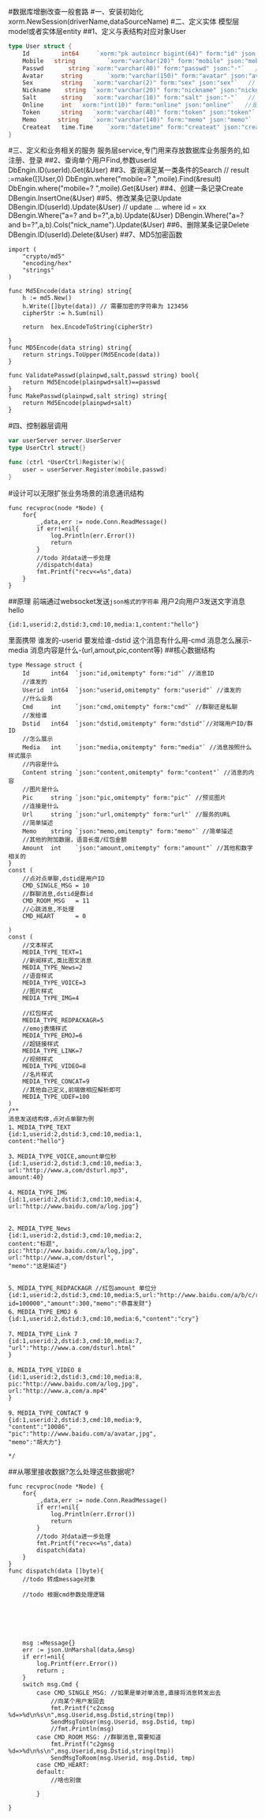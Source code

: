 #数据库增删改查一般套路
#一、安装初始化
xorm.NewSession(driverName,dataSourceName)
#二、定义实体
模型层model或者实体层entity
##1、定义与表结构对应对象User
```go
type User struct {
    Id         int64     `xorm:"pk autoincr bigint(64)" form:"id" json:"id"`
    Mobile   string 		`xorm:"varchar(20)" form:"mobile" json:"mobile"`
    Passwd       string	`xorm:"varchar(40)" form:"passwd" json:"-"`   // 什么角色
    Avatar	   string 		`xorm:"varchar(150)" form:"avatar" json:"avatar"`
    Sex        string	`xorm:"varchar(2)" form:"sex" json:"sex"`   // 什么角色
    Nickname    string	`xorm:"varchar(20)" form:"nickname" json:"nickname"`   // 什么角色
    Salt       string	`xorm:"varchar(10)" form:"salt" json:"-"`   // 什么角色
    Online     int	`xorm:"int(10)" form:"online" json:"online"`   //是否在线
    Token      string	`xorm:"varchar(40)" form:"token" json:"token"`   // 什么角色
    Memo      string	`xorm:"varchar(140)" form:"memo" json:"memo"`   // 什么角色
    Createat   time.Time	`xorm:"datetime" form:"createat" json:"createat"`   // 什么角色
}
```
#三、定义和业务相关的服务
服务层service,专门用来存放数据库业务服务的,如
注册、登录
##2、查询单个用户Find,参数userId
       DbEngin.ID(userId).Get(&User)
##3、查询满足某一类条件的Search
       //
       result :=make([]User,0)
       DbEngin.where("mobile=? ",moile).Find(&result)
       DbEngin.where("mobile=? ",moile).Get(&User)
##4、创建一条记录Create
       DBengin.InsertOne(&User)
##5、修改某条记录Update
     DBengin.ID(userId).Update(&User)
     // update ... where id = xx
     DBengin.Where("a=? and b=?",a,b).Update(&User)
     DBengin.Where("a=? and b=?",a,b).Cols("nick_name").Update(&User)
##6、删除某条记录Delete
     DBengin.ID(userId).Delete(&User)
##7、MD5加密函数
```cgo
import (
	"crypto/md5"
	"encoding/hex"
	"strings"
)

func Md5Encode(data string) string{
	h := md5.New()
	h.Write([]byte(data)) // 需要加密的字符串为 123456
	cipherStr := h.Sum(nil)

	return  hex.EncodeToString(cipherStr)

}
func MD5Encode(data string) string{
	return strings.ToUpper(Md5Encode(data))
}

func ValidatePasswd(plainpwd,salt,passwd string) bool{
	return Md5Encode(plainpwd+salt)==passwd
}
func MakePasswd(plainpwd,salt string) string{
	return Md5Encode(plainpwd+salt)
}
```     
#四、控制器层调用
```go
var userServer server.UserServer
type UserCtrl struct{}

func (ctrl *UserCtrl)Register(w){
    user = userServer.Register(mobile,passwd)
}

```

#设计可以无限扩张业务场景的消息通讯结构
```cgo
func recvproc(node *Node) {
	for{
		_,data,err := node.Conn.ReadMessage()
		if err!=nil{
			log.Println(err.Error())
			return
		}
		//todo 对data进一步处理
		//dispatch(data)
		fmt.Printf("recv<=%s",data)
	}
}
```
##原理
前端通过websocket发送`json格式的字符串`
用户2向用户3发送文字消息hello
```json5
{id:1,userid:2,dstid:3,cmd:10,media:1,content:"hello"}
```
里面携带
谁发的-userid
要发给谁-dstid
这个消息有什么用-cmd
消息怎么展示-media
消息内容是什么-(url,amout,pic,content等)
##核心数据结构
```cgo
type Message struct {
	Id      int64  `json:"id,omitempty" form:"id"` //消息ID
	//谁发的
	Userid  int64  `json:"userid,omitempty" form:"userid"` //谁发的
	//什么业务
	Cmd     int    `json:"cmd,omitempty" form:"cmd"` //群聊还是私聊
	//发给谁
	Dstid   int64  `json:"dstid,omitempty" form:"dstid"`//对端用户ID/群ID
	//怎么展示
	Media   int    `json:"media,omitempty" form:"media"` //消息按照什么样式展示
	//内容是什么
	Content string `json:"content,omitempty" form:"content"` //消息的内容
	//图片是什么
	Pic     string `json:"pic,omitempty" form:"pic"` //预览图片
	//连接是什么
	Url     string `json:"url,omitempty" form:"url"` //服务的URL
	//简单描述
	Memo    string `json:"memo,omitempty" form:"memo"` //简单描述
	//其他的附加数据，语音长度/红包金额
	Amount  int    `json:"amount,omitempty" form:"amount"` //其他和数字相关的
}
const (
    //点对点单聊,dstid是用户ID
	CMD_SINGLE_MSG = 10
	//群聊消息,dstid是群id
	CMD_ROOM_MSG   = 11
	//心跳消息,不处理
	CMD_HEART      = 0
	
)
const (
    //文本样式
	MEDIA_TYPE_TEXT=1
	//新闻样式,类比图文消息
	MEDIA_TYPE_News=2
	//语音样式
	MEDIA_TYPE_VOICE=3
	//图片样式
	MEDIA_TYPE_IMG=4
	
	//红包样式
	MEDIA_TYPE_REDPACKAGR=5
	//emoj表情样式
	MEDIA_TYPE_EMOJ=6
	//超链接样式
	MEDIA_TYPE_LINK=7
	//视频样式
	MEDIA_TYPE_VIDEO=8
	//名片样式
	MEDIA_TYPE_CONCAT=9
	//其他自己定义,前端做相应解析即可
	MEDIA_TYPE_UDEF=100
)
/**
消息发送结构体,点对点单聊为例
1、MEDIA_TYPE_TEXT
{id:1,userid:2,dstid:3,cmd:10,media:1,
content:"hello"}

3、MEDIA_TYPE_VOICE,amount单位秒
{id:1,userid:2,dstid:3,cmd:10,media:3,
url:"http://www.a,com/dsturl.mp3",
amount:40}

4、MEDIA_TYPE_IMG
{id:1,userid:2,dstid:3,cmd:10,media:4,
url:"http://www.baidu.com/a/log.jpg"}


2、MEDIA_TYPE_News
{id:1,userid:2,dstid:3,cmd:10,media:2,
content:"标题",
pic:"http://www.baidu.com/a/log,jpg",
url:"http://www.a,com/dsturl",
"memo":"这是描述"}


5、MEDIA_TYPE_REDPACKAGR //红包amount 单位分
{id:1,userid:2,dstid:3,cmd:10,media:5,url:"http://www.baidu.com/a/b/c/redpackageaddress?id=100000","amount":300,"memo":"恭喜发财"}
6、MEDIA_TYPE_EMOJ 6
{id:1,userid:2,dstid:3,cmd:10,media:6,"content":"cry"}

7、MEDIA_TYPE_Link 7
{id:1,userid:2,dstid:3,cmd:10,media:7,
"url":"http://www.a.com/dsturl.html"
}

8、MEDIA_TYPE_VIDEO 8
{id:1,userid:2,dstid:3,cmd:10,media:8,
pic:"http://www.baidu.com/a/log,jpg",
url:"http://www.a,com/a.mp4"
}

9、MEDIA_TYPE_CONTACT 9
{id:1,userid:2,dstid:3,cmd:10,media:9,
"content":"10086",
"pic":"http://www.baidu.com/a/avatar,jpg",
"memo":"胡大力"}

*/
```
##从哪里接收数据?怎么处理这些数据呢?
```cgo
func recvproc(node *Node) {
	for{
		_,data,err := node.Conn.ReadMessage()
		if err!=nil{
			log.Println(err.Error())
			return
		}
		//todo 对data进一步处理
		fmt.Printf("recv<=%s",data)
		dispatch(data)
	}
}
func dispatch(data []byte){
    //todo 转成message对象
    
    //todo 根据cmd参数处理逻辑
    
    
    
    
    
    
    msg :=Message{}
    err := json.UnMarshal(data,&msg)
    if err!=nil{
        log.Printf(err.Error())
        return ;
    }
    switch msg.Cmd {
    	case CMD_SINGLE_MSG: //如果是单对单消息,直接将消息转发出去
    		//向某个用户发回去
    		fmt.Printf("c2cmsg %d=>%d\n%s\n",msg.Userid,msg.Dstid,string(tmp))
    		SendMsgToUser(msg.Userid, msg.Dstid, tmp)
    		//fmt.Println(msg)
    	case CMD_ROOM_MSG: //群聊消息,需要知道
    		fmt.Printf("c2gmsg %d=>%d\n%s\n",msg.Userid,msg.Dstid,string(tmp))
    		SendMsgToRoom(msg.Userid, msg.Dstid, tmp)
    	case CMD_HEART:
    	default:
    	    //啥也别做
    	    
    	}
    		
}
```

